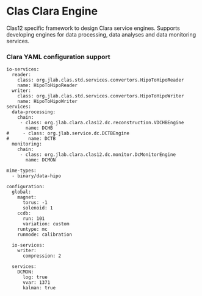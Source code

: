 # Clas Clara Engine

Clas12 specific framework to design Clara service engines. Supports
developing engines for data processing, data analyses and data monitoring
services.

### Clara YAML configuration support

```
io-services:
  reader:
    class: org.jlab.clas.std.services.convertors.HipoToHipoReader
    name: HipoToHipoReader
  writer:
    class: org.jlab.clas.std.services.convertors.HipoToHipoWriter
    name: HipoToHipoWriter
services:
  data-processing:
    chain:
     - class: org.jlab.clara.clas12.dc.reconstruction.VDCHBEngine
       name: DCHB
#     - class: org.jlab.service.dc.DCTBEngine
#       name: DCTB
  monitoring:
    chain:
     - class: org.jlab.clara.clas12.dc.monitor.DcMonitorEngine
       name: DCMON

mime-types:
  - binary/data-hipo

configuration:
  global:
    magnet:
      torus: -1
      solenoid: 1
    ccdb:
      run: 101
      variation: custom
    runtype: mc
    runmode: calibration

  io-services:
    writer:
      compression: 2

  services:
    DCMON:
      log: true
      vvar: 1371
      kalman: true
```